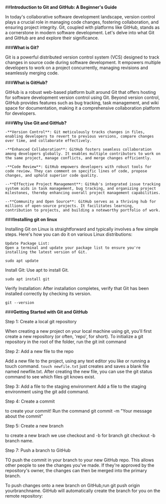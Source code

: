 ##**Introduction to Git and GitHub: A Beginner's Guide**

In today's collaborative software development landscape, version control plays a crucial role in managing code changes, fostering collaboration, and ensuring project integrity. Git, coupled with platforms like GitHub, stands as a cornerstone in modern software development. Let's delve into what Git and GitHub are and explore their significance.


###**What is Git?**

Git is a powerful distributed version control system (VCS) designed to track changes in source code during software development. It empowers multiple developers to work on a project concurrently, managing revisions and seamlessly merging code.


###**What is GitHub?**

GitHub is a robust web-based platform built around Git that offers hosting for software development version control using Git. Beyond version control, GitHub provides features such as bug tracking, task management, and wiki space for documentation, making it a comprehensive collaboration platform for developers.


###**Why Use Git and GitHub?**

    -**Version Control**: Git meticulously tracks changes in files, enabling developers to revert to previous versions, compare changes over time, and collaborate effectively.

    -**Enhanced Collaboration**: GitHub fosters seamless collaboration among developers globally. It enables multiple contributors to work on the same project, manage conflicts, and merge changes efficiently.

    -**Code Review**: GitHub empowers developers with robust tools for code review. They can comment on specific lines of code, propose changes, and uphold superior code quality.

    --**Effective Project Management**: GitHub's integrated issue tracking system aids in task management, bug tracking, and organizing project milestones, thereby enhancing overall project management capabilities.

    --**Community and Open Source**: GitHub serves as a thriving hub for millions of open-source projects. It facilitates learning, contribution to projects, and building a noteworthy portfolio of work.


###**Installing git on linux**

Installing Git on Linux is straightforward and typically involves a few simple steps. Here's how you can do it on various Linux distributions:

    Update Package List:
    Open a terminal and update your package list to ensure you're installing the latest version of Git.

`sudo apt update`

Install Git:
Use apt to install Git.

`sudo apt install git`

Verify Installation:
After installation completes, verify that Git has been installed correctly by checking its version.

`git --version`


###**Getting Started with Git and GitHub**

Step 1: Create a local git repository 

When creating a new project on your local machine using git, you'll first create a new repository (or often, 'repo', for short). 
To initialize a git repository in the root of the folder, run the git init command

Step 2: Add a new file to the repo

Add a new file to the project, using any text editor you like or running a touch command. `touch newfile.txt` just creates and saves a blank file named newfile.txt. 
After creating the new file, you can use the git status command to see which files git knows exist.

Step 3: Add a file to the staging environment
Add a file to the staging environment using the git add command. 

Step 4: Create a commit

to create your commit!
Run the command git commit -m "Your message about the commit"

Step 5: Create a new branch

to create a new brach we use checkout and -b for branch git checkout -b branch name.

Step 7: Push a branch to GitHub

TO push the commit in your branch to your new GitHub repo. This allows other people to see the changes you've made. If they're approved by the repository's owner, the changes can then be merged into the primary branch.

To push changes onto a new branch on GitHub,run git push origin yourbranchname. GitHub will automatically create the branch for you on the remote repository:
